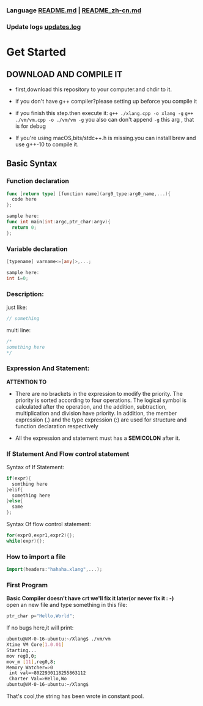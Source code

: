### Language [README.md](README.md) | [README_zh-cn.md](README_zh-cn.md)
### Update logs [updates.log](updates.log)
# Get Started
## DOWNLOAD AND COMPILE IT
- first,download this repository to your computer.and chdir to it.
- if you don't have g++ compiler?please setting up beforce you compile it
- if you finish this step.then execute it:
`g++ ./xlang.cpp -o xlang -g`
`g++ ./vm/vm.cpp -o ./vm/vm -g`
you also can don't append `-g` this arg , that is for debug

- If you're using macOS,bits/stdc++.h is missing.you can install brew and use g++-10 to compile it.
## Basic Syntax
### Function declaration
```go
func [return type] [function name](arg0_type:arg0_name,...){
  code here
};

sample here:
func int main(int:argc,ptr_char:argv){
  return 0;
};
```
### Variable declaration
```go
[typename] varname<=[any]>,...;

sample here:
int i=0;
```
### Description:
just like:
```c
// something
```
multi line:
```c
/*
something here
*/
```

### Expression And Statement:
**ATTENTION TO**
- There are no brackets in the expression to modify the priority. The priority is sorted according to four operations. The logical symbol is calculated after the operation, and the addition, subtraction, multiplication and division have priority. In addition, the member expression (.) and the type expression (:) are used for structure and function declaration respectively

- All the expression and statement must has a **SEMICOLON** after it.

### If Statement And Flow control statement

Syntax of If Statement:
```c++
if(expr){
  somthing here
}elif{
  something here
}else{
  same
};
```

Syntax Of flow control statement:
```c++
for(expr0,expr1,expr2){};
while(expr){};
```

### How to import a file
```go
import(headers:"hahaha.xlang",...);
```

### First Program
**Basic Compiler doesn't have crt we'll fix it later(or never fix it : -)**<br>
open an new file and type something in this file:
```go
ptr_char p="Hello,World";
```
If no bugs here,it will print:
```bash
ubuntu@VM-0-16-ubuntu:~/Xlang$ ./vm/vm
Xtime VM Core[1.0.01]
Starting...
mov reg0,0;
mov_m [11],reg0,8;
Memory Watcher=>0
 int val=>8022930118255863112
 Charter Val=>Hello,Wo
ubuntu@VM-0-16-ubuntu:~/Xlang$ 
```
That's cool,the string has been wrote in constant pool.

